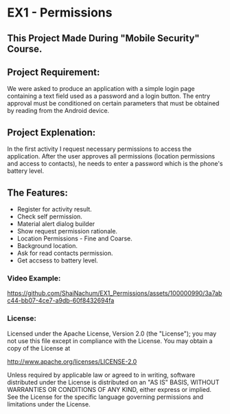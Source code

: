 # EX1 - Permissions

## This Project Made During "Mobile Security" Course.

## Project Requirement:
  We were asked to produce an application with a simple login page containing a text field used as a password and a login button.
  The entry approval must be conditioned on certain parameters that must be obtained by reading from the Android device.

## Project Explenation:
  In the first activity I request necessary permissions to access the application.
  After the user approves all permissions (location permissions and access to contacts), he needs to enter a password which is the phone's battery level.
  
## The Features:
  * Register for activity result.
  * Check self permission.
  * Material alert dialog builder
  * Show request permission rationale.
  * Location Permissions - Fine and Coarse.
  * Background location.
  * Ask for read contacts permission.
  * Get accsess to battery level.

### Video Example:

https://github.com/ShaiNachum/EX1_Permissions/assets/100000990/3a7abc44-bb07-4ce7-a9db-60f8432694fa


### License:
Licensed under the Apache License, Version 2.0 (the "License");
you may not use this file except in compliance with the License.
You may obtain a copy of the License at

   http://www.apache.org/licenses/LICENSE-2.0

Unless required by applicable law or agreed to in writing, software
distributed under the License is distributed on an "AS IS" BASIS,
WITHOUT WARRANTIES OR CONDITIONS OF ANY KIND, either express or implied.
See the License for the specific language governing permissions and
limitations under the License.

